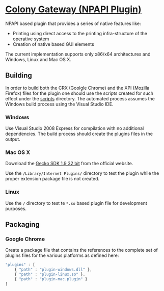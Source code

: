 # [Colony Gateway (NPAPI Plugin)](http://getcolony.com)

NPAPI based plugin that provides a series of native features like:

* Printing using direct access to the printing infra-structure of the operative system
* Creation of native based GUI elements

The current implementation supports only x86/x64 architectures and Windows, Linux and Mac OS X.

## Building

In order to build both the CRX (Goolgle Chrome) and the XPI (Mozilla Firefox) files for the plugin
one should use the scripts created for such effect under the [scripts](scripts) directory. The
automated process assumes the Windows build process using the Visual Studio IDE.

### Windows

Use Visual Studio 2008 Express for compilation with no additional dependencies. The build process should
create the plugins files in the output.

### Mac OS X

Download the [Gecko SDK 1.9 32 bit](https://developer.mozilla.org/en-US/docs/Gecko_SDK) from the official 
website.

Use the `/Library/Internet Plugins/` directory to test the plugin while the proper extension package file
is not created.

### Linux

Use the `/` directory to test te `*.so` based plugin file for development purposes.

## Packaging

### Google Chrome

Create a package file that contains the references to the complete set of plugins files for the various
platforms as defined here:

```javascript
"plugins" : [
    { "path" : "plugin-windows.dll" },
    { "path" : "plugin-linux.so" },
    { "path" : "plugin-mac.plugin" }
]
```
